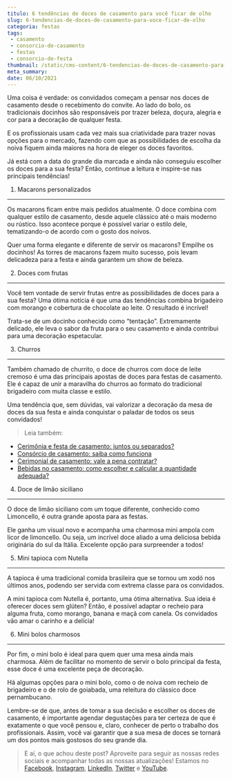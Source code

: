 ```yaml
---
titulo: 6 tendências de doces de casamento para você ficar de olho
slug: 6-tendencias-de-doces-de-casamento-para-voce-ficar-de-olho
categoria: festas
tags:
 - casamento
 - consorcio-de-casamento
 - festas
 - consorcio-de-festa
thumbnail: /static/cms-content/6-tendencias-de-doces-de-casamento-para-voce-ficar-de-olho.jpg
meta_summary: 
date: 06/10/2021
---
```

Uma coisa é verdade: os convidados começam a pensar nos doces de casamento desde o recebimento do convite. Ao lado do bolo, os tradicionais docinhos são responsáveis por trazer beleza, doçura, alegria e cor para a decoração de qualquer festa.

E os profissionais usam cada vez mais sua criatividade para trazer novas opções para o mercado, fazendo com que as possibilidades de escolha da noiva fiquem ainda maiores na hora de eleger os doces favoritos.

Já está com a data do grande dia marcada e ainda não conseguiu escolher os doces para a sua festa? Então, continue a leitura e inspire-se nas principais tendências!

1. Macarons personalizados
--------------------------

Os macarons ficam entre mais pedidos atualmente. O doce combina com qualquer estilo de casamento, desde aquele clássico até o mais moderno ou rústico. Isso acontece porque é possível variar o estilo dele, tematizando-o de acordo com o gosto dos noivos.

Quer uma forma elegante e diferente de servir os macarons? Empilhe os docinhos! As torres de macarons fazem muito sucesso, pois levam delicadeza para a festa e ainda garantem um show de beleza.

2. Doces com frutas
-------------------

Você tem vontade de servir frutas entre as possibilidades de doces para a sua festa? Uma ótima notícia é que uma das tendências combina brigadeiro com morango e cobertura de chocolate ao leite. O resultado é incrível!

Trata-se de um docinho conhecido como “tentação”. Extremamente delicado, ele leva o sabor da fruta para o seu casamento e ainda contribui para uma decoração espetacular.

3. Churros
----------

Também chamado de churrito, o doce de churros com doce de leite cremoso é uma das principais apostas de doces para festas de casamento. Ele é capaz de unir a maravilha do churros ao formato do tradicional brigadeiro com muita classe e estilo.

Uma tendência que, sem dúvidas, vai valorizar a decoração da mesa de doces da sua festa e ainda conquistar o paladar de todos os seus convidados!

> Leia também:

- [Cerimônia e festa de casamento: juntos ou separados?](https://www.embracon.com.br/blog/cerimonia-e-festa-de-casamento-juntos-ou-separados)
- [Consórcio de casamento: saiba como funciona](https://www.embracon.com.br/blog/consorcio-de-casamento-saiba-como-funciona)
- [Cerimonial de casamento: vale a pena contratar?](https://www.embracon.com.br/blog/cerimonial-de-casamento-vale-a-pena-contratar)
- [Bebidas no casamento: como escolher e calcular a quantidade adequada?](https://www.embracon.com.br/blog/bebidas-no-casamento-como-escolher-e-calcular-a-quantidade-adequada)

4. Doce de limão siciliano
--------------------------

O doce de limão siciliano com um toque diferente, conhecido como Limoncello, é outra grande aposta para as festas.

Ele ganha um visual novo e acompanha uma charmosa mini ampola com licor de limoncello. Ou seja, um incrível doce aliado a uma deliciosa bebida originária do sul da Itália. Excelente opção para surpreender a todos!

5. Mini tapioca com Nutella
---------------------------

A tapioca é uma tradicional comida brasileira que se tornou um xodó nos últimos anos, podendo ser servida com extrema classe para os convidados.

A mini tapioca com Nutella é, portanto, uma ótima alternativa. Sua ideia é oferecer doces sem glúten? Então, é possível adaptar o recheio para alguma fruta, como morango, banana e maçã com canela. Os convidados vão amar o carinho e a delícia!

6. Mini bolos charmosos
-----------------------

Por fim, o mini bolo é ideal para quem quer uma mesa ainda mais charmosa. Além de facilitar no momento de servir o bolo principal da festa, esse doce é uma excelente peça de decoração.

Há algumas opções para o mini bolo, como o de noiva com recheio de brigadeiro e o de rolo de goiabada, uma releitura do clássico doce pernambucano.

Lembre-se de que, antes de tomar a sua decisão e escolher os doces de casamento, é importante agendar degustações para ter certeza de que é exatamente o que você pensou e, claro, conhecer de perto o trabalho dos profissionais. Assim, você vai garantir que a sua mesa de doces se tornará um dos pontos mais gostosos do seu grande dia.

> E aí, o que achou deste post? Aproveite para seguir as nossas redes sociais e acompanhar todas as nossas atualizações! Estamos no [Facebook](https://www.facebook.com/embracon/), [Instagram](https://www.instagram.com/embraconoficial/), [LinkedIn](https://www.linkedin.com/company/1018875/), [Twitter](https://twitter.com/embracon) e [YouTube](https://www.youtube.com/channel/UCL-Y0mv9zc73Iek48NLUBzQ).
